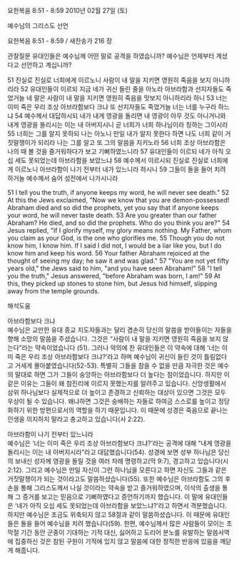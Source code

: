 요한복음 8:51 - 8:59 
2010년 02월 27일 (토)

예수님의 그리스도 선언



요한복음 8:51 - 8:59 / 새찬송가 216 장


관찰질문
유대인들은 예수님께 어떤 말로 공격을 하였습니까?
예수님은 언제부터 계셨다고 선언하고 계십니까?

51 진실로 진실로 너희에게 이르노니 사람이 내 말을 지키면 영원히 죽음을 보지 아니하리라 
52 유대인들이 이르되 지금 네가 귀신 들린 줄을 아노라 아브라함과 선지자들도 죽었거늘 네 말은 사람이 내 말을 지키면 영원히 죽음을 맛보지 아니하리라 하니 
53 너는 이미 죽은 우리 조상 아브라함보다 크냐 또 선지자들도 죽었거늘 너는 너를 누구라 하느냐 
54 예수께서 대답하시되 내가 내게 영광을 돌리면 내 영광이 아무 것도 아니거니와 내게 영광을 돌리시는 이는 내 아버지시니 곧 너희가 너희 하나님이라 칭하는 그이시라 
55 너희는 그를 알지 못하되 나는 아노니 만일 내가 알지 못한다 하면 나도 너희 같이 거짓말쟁이가 되리라 나는 그를 알고 또 그의 말씀을 지키노라 
56 너희 조상 아브라함은 나의 때 볼 것을 즐거워하다가 보고 기뻐하였느니라 
57 유대인들이 이르되 네가 아직 오십 세도 못되었는데 아브라함을 보았느냐 
58 예수께서 이르시되 진실로 진실로 너희에게 이르노니 아브라함이 나기 전부터 내가 있느니라 하시니 
59 그들이 돌을 들어 치려 하거늘 예수께서 숨어 성전에서 나가시니라 

51 I tell you the truth, if anyone keeps my word, he will never see death." 52 At this the Jews exclaimed, "Now we know that you are demon-possessed! Abraham died and so did the prophets, yet you say that if anyone keeps your word, he will never taste death. 53 Are you greater than our father Abraham? He died, and so did the prophets. Who do you think you are?" 54 Jesus replied, "If I glorify myself, my glory means nothing. My Father, whom you claim as your God, is the one who glorifies me. 
55 Though you do not know him, I know him. If I said I did not, I would be a liar like you, but I do know him and keep his word. 56 Your father Abraham rejoiced at the thought of seeing my day; he saw it and was glad." 57 "You are not yet fifty years old," the Jews said to him, "and you have seen Abraham!" 58 "I tell you the truth," Jesus answered, "before Abraham was born, I am!" 59 At this, they picked up stones to stone him, but Jesus hid himself, slipping away from the temple grounds.

해석도움





아브라함보다 크냐  
예수님은 교만한 유대 종교 지도자들과는 달리 겸손히 당신의 말씀을 받아들이는 자들을 향해 소망의 말씀을 주셨습니다. 그것은 “사람이 내 말을 지키면 영원히 죽음을 보지 않는다”라는 약속이었습니다 (51). 그러나 악의에 찬 유대인들은 이 약속에 대해 ‘너는 이미 죽은 우리 조상 아브라함보다 크냐?’라고 하며 예수님이 귀신이 들린 것이 틀림없다고 거세게 몰아붙였습니다(52-53). 특별히 그들을 참을 수 없을 만큼 자극한 것은 예수의 말대로 하면 그가 그들이 숭앙하는 아브라함보다 더 높다는 점이었습니다. 하지만 이 같은 이유는 그들이 왜 참진리에 이르지 못했는지를 알려주고 있습니다. 신앙생활에서 삼위 하나님보다 실제적으로 더 높이고 존경하고 신뢰하는 대상이 있으면 그것은 모두 우상이 될 수 있습니다. 왜냐하면 그것은 숭배하는 자들로 하여금 스스로를 높이고 정당화하기 위한 방편으로서의 역할을 하기 때문입니다. 이 때문에 성경은 죽음으로 끝나는 인생을 의지하지 말라고 충고하고 있습니다(사 2:22).

아브라함이 나기 전부터 있느니라  
예수님은 ‘너는 이미 죽은 우리 조상 아브라함보다 크냐?’라는 공격에 대해 “내게 영광을 돌리시는 이는 내 아버지시라”라고 대답했습니다(54). 성경에 보면 성부 하나님은 당신의 보내신 성자께 영광을 돌릴 것을 여러 차례 명령하고(막 9:7), 경고하고 있습니다(시 2:12). 그리고 예수님은 만일 자신이 그런 하나님을 모른다고 하면 자신도 그들과 같은 거짓말쟁이가 되는 것이라고도 말씀하셨습니다(55). 또한 예수님은 아브라함도 그의 후손을 통해 그리스도께서 나실 것이라는 약속을 받고 즐거워하였으며, 이삭의 출생을 통해 그 증거를 보고는 믿음으로 기뻐하였다고 증언하기까지 했습니다. 이 말에 유대인들은 ‘네가 아직 오십 세도 못되었는데 아브라함을 보았느냐?’라고 하면서 격분했습니다. 하지만 예수님은 조금도 위축되지 않고 58절과 같이 말씀하셨습니다. 이 때문에 유대인들은 돌을 들어 예수님을 치려 했습니다(59). 한편, 예수님께서 많은 사람들이 모이는 초막절 기간 동안 군중이 기대하는 기적 대신, 싫어하고 도리어 분노를 유발하는 말씀사역에 집중하신 것은 참된 구원이 기적에 있지 않고 말씀에 대한 정직한 반응에 있음을 깨닫게 해줍니다.